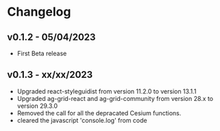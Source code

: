 # Changelog

## v0.1.2 - 05/04/2023
- First Beta release

## v0.1.3 - xx/xx/2023
- Upgraded react-styleguidist from version 11.2.0 to version 13.1.1
- Upgraded ag-grid-react and ag-grid-community from version 28.x to version 29.3.0
- Removed the call for all the depracated Cesium functions.
- cleared the javascript 'console.log' from code